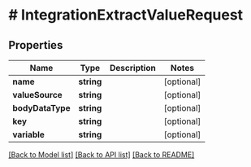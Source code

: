 # # IntegrationExtractValueRequest

## Properties

Name | Type | Description | Notes
------------ | ------------- | ------------- | -------------
**name** | **string** |  | [optional]
**valueSource** | **string** |  | [optional]
**bodyDataType** | **string** |  | [optional]
**key** | **string** |  | [optional]
**variable** | **string** |  | [optional]

[[Back to Model list]](../../README.md#models) [[Back to API list]](../../README.md#endpoints) [[Back to README]](../../README.md)
